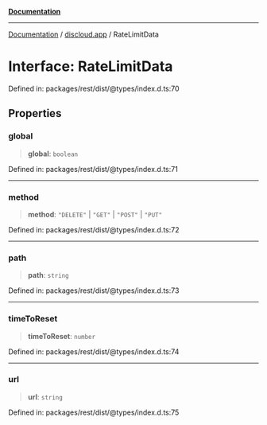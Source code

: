 [**Documentation**](../../README.md)

***

[Documentation](../../packages.md) / [discloud.app](../README.md) / RateLimitData

# Interface: RateLimitData

Defined in: packages/rest/dist/@types/index.d.ts:70

## Properties

### global

> **global**: `boolean`

Defined in: packages/rest/dist/@types/index.d.ts:71

***

### method

> **method**: `"DELETE"` \| `"GET"` \| `"POST"` \| `"PUT"`

Defined in: packages/rest/dist/@types/index.d.ts:72

***

### path

> **path**: `string`

Defined in: packages/rest/dist/@types/index.d.ts:73

***

### timeToReset

> **timeToReset**: `number`

Defined in: packages/rest/dist/@types/index.d.ts:74

***

### url

> **url**: `string`

Defined in: packages/rest/dist/@types/index.d.ts:75
